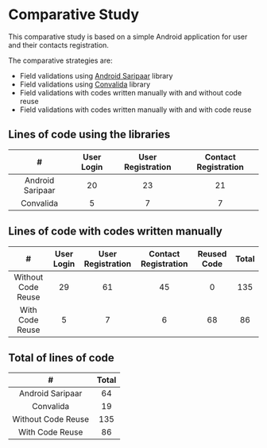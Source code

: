 # Comparative Study

This comparative study is based on a simple Android application for user and their contacts registration.

The comparative strategies are:

- Field validations using [Android Saripaar][1] library
- Field validations using [Convalida][2] library
- Field validations with codes written manually with and without code reuse
- Field validations with codes written manually with and with code reuse

## Lines of code using the libraries

|         #        | User Login | User Registration | Contact Registration |
|:----------------:|:----------:|:-----------------:|:--------------------:|
| Android Saripaar |     20     |         23        |          21          |
|     Convalida    |      5     |         7         |           7          |

## Lines of code with codes written manually

|          #         | User Login | User Registration | Contact Registration | Reused Code | Total |
|:------------------:|:----------:|:-----------------:|:--------------------:|:-----------:|:-----:|
| Without Code Reuse |     29     |         61        |          45          |      0      |  135  |
|   With Code Reuse  |      5     |         7         |           6          |      68     |   86  |

## Total of lines of code

|          #         | Total |
|:------------------:|:-----:|
|  Android Saripaar  |   64  |
|      Convalida     |   19  |
| Without Code Reuse |  135  |
|   With Code Reuse  |   86  |

[1]: https://github.com/ragunathjawahar/android-saripaar
[2]: https://github.com/WellingtonCosta/convalida